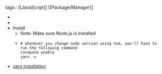 tags:: [[JavaScript]] [[Package/Manager]]

-
-
- Install
	- Note: Make sure Node.js is installed
	- ```shell
	  # whenever you change node version using nvm, you'll have to run the following command
	  corepack enable
	  yarn -v
	  ```
- [yarn installation](https://yarnpkg.com/getting-started/install)